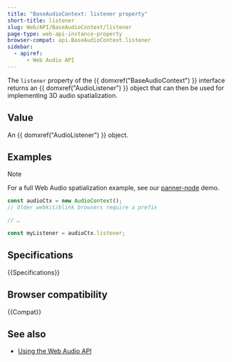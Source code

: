```yaml
---
title: "BaseAudioContext: listener property"
short-title: listener
slug: Web/API/BaseAudioContext/listener
page-type: web-api-instance-property
browser-compat: api.BaseAudioContext.listener
sidebar:
  - apiref:
      - Web Audio API
---
```


The `listener` property of the {{ domxref("BaseAudioContext") }} interface
returns an {{ domxref("AudioListener") }} object that can then be used for
implementing 3D audio spatialization.

## Value

An {{ domxref("AudioListener") }} object.

## Examples

> [!NOTE]
> For a full Web Audio spatialization example, see our [panner-node](https://github.com/mdn/webaudio-examples/tree/main/panner-node) demo.

```js
const audioCtx = new AudioContext();
// Older webkit/blink browsers require a prefix

// …

const myListener = audioCtx.listener;
```

## Specifications

{{Specifications}}

## Browser compatibility

{{Compat}}

## See also

- [Using the Web Audio API](/en-US/docs/Web/API/Web_Audio_API/Using_Web_Audio_API)
